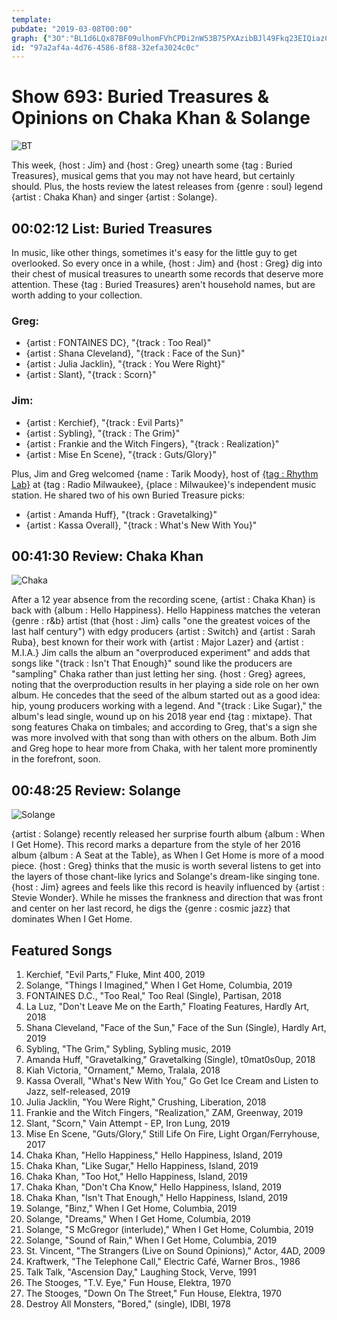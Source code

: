 ```yaml
---
template: 
pubdate: "2019-03-08T00:00"
graph: {"3O":"BL1d6LQx87BF09ulhomFVhCPDi2nW53B75PXAzibBJl49Fkq23EIQiazCHPEDzJdtj6Cp5I1eIaYy2guL3ZqCQYvoC","1X6":"DrQisL3OkF","28P":"BCtpawfdwUBCtpap9YFe"}
id: "97a2af4a-4d76-4586-8f88-32efa3024c0c"
---
```






# Show 693: Buried Treasures & Opinions on Chaka Khan & Solange

![BT](https://static.soundopinions.org/images/2019/BT_again.png)

This week, {host : Jim} and {host : Greg} unearth some {tag : Buried Treasures}, musical gems that you may not have heard, but certainly should. Plus, the hosts review the latest releases from {genre : soul} legend {artist : Chaka Khan} and singer {artist : Solange}.



## 00:02:12 List: Buried Treasures

In music, like other things, sometimes it's easy for the little guy to get overlooked. So every once in a while, {host : Jim} and {host : Greg} dig into their chest of musical treasures to unearth some records that deserve more attention. These {tag : Buried Treasures} aren't household names, but are worth adding to your collection.


### Greg:

- {artist : FONTAINES DC}, "{track : Too Real}"
- {artist : Shana Cleveland}, "{track : Face of the Sun}"
- {artist : Julia Jacklin}, "{track : You Were Right}"
- {artist : Slant}, "{track : Scorn}"


### Jim:

- {artist : Kerchief}, "{track : Evil Parts}"
- {artist : Sybling}, "{track : The Grim}"
- {artist : Frankie and the Witch Fingers}, "{track : Realization}"
- {artist : Mise En Scene}, "{track : Guts/Glory}"

Plus, Jim and Greg welcomed {name : Tarik Moody}, host of [{tag : Rhythm Lab}](http://radiomilwaukee.org/rhythmlab) at {tag : Radio Milwaukee}, {place : Milwaukee}'s independent music station. He shared two of his own Buried Treasure picks:

- {artist : Amanda Huff}, "{track : Gravetalking}"
- {artist : Kassa Overall}, "{track : What's New With You}"



## 00:41:30 Review: Chaka Khan

![Chaka](https://static.soundopinions.org/assets/693/1X60.jpeg)

After a 12 year absence from the recording scene, {artist : Chaka Khan} is back with {album : Hello Happiness}. Hello Happiness matches the veteran {genre : r&b} artist (that {host : Jim} calls "one the greatest voices of the last half century") with edgy producers {artist : Switch} and {artist : Sarah Ruba}, best known for their work with {artist : Major Lazer} and {artist : M.I.A.} Jim calls the album an "overproduced experiment" and adds that songs like "{track : Isn't That Enough}" sound like the producers are "sampling" Chaka rather than just letting her sing. {host : Greg} agrees, noting that the overproduction results in her playing a side role on her own album. He concedes that the seed of the album started out as a good idea: hip, young producers working with a legend. And "{track : Like Sugar}," the album's lead single, wound up on his 2018 year end {tag : mixtape}. That song features Chaka on timbales; and according to Greg, that's a sign she was more involved with that song than with others on the album. Both Jim and Greg hope to hear more from Chaka, with her talent more prominently in the forefront, soon.



## 00:48:25 Review: Solange

![Solange](https://static.soundopinions.org/assets/693/28P0.jpg)

{artist : Solange} recently released her surprise fourth album {album : When I Get Home}. This record marks a departure from the style of her 2016 album {album : A Seat at the Table}, as When I Get Home is more of a mood piece. {host : Greg} thinks that the music is worth several listens to get into the layers of those chant-like lyrics and Solange's dream-like singing tone. {host : Jim} agrees and feels like this record is heavily influenced by {artist : Stevie Wonder}. While he misses the frankness and direction that was front and center on her last record, he digs the {genre : cosmic jazz} that dominates When I Get Home.



## Featured Songs

1. Kerchief, "Evil Parts," Fluke, Mint 400, 2019
2. Solange, "Things I Imagined," When I Get Home, Columbia, 2019
3. FONTAINES D.C., "Too Real," Too Real (Single), Partisan, 2018
4. La Luz, "Don't Leave Me on the Earth," Floating Features, Hardly Art, 2018
5. Shana Cleveland, "Face of the Sun," Face of the Sun (Single), Hardly Art, 2019
6. Sybling, "The Grim," Sybling, Sybling music, 2019
7. Amanda Huff, "Gravetalking," Gravetalking (Single), t0mat0s0up, 2018
8. Kiah Victoria, "Ornament," Memo, Tralala, 2018
9. Kassa Overall, "What's New With You," Go Get Ice Cream and Listen to Jazz, self-released, 2019
10. Julia Jacklin, "You Were Right," Crushing, Liberation, 2018
11. Frankie and the Witch Fingers, "Realization," ZAM, Greenway, 2019
12. Slant, "Scorn," Vain Attempt - EP, Iron Lung, 2019
13. Mise En Scene, "Guts/Glory," Still Life On Fire, Light Organ/Ferryhouse, 2017
14. Chaka Khan, "Hello Happiness," Hello Happiness, Island, 2019
15. Chaka Khan, "Like Sugar," Hello Happiness, Island, 2019
16. Chaka Khan, "Too Hot," Hello Happiness, Island, 2019
17. Chaka Khan, "Don't Cha Know," Hello Happiness, Island, 2019
18. Chaka Khan, "Isn't That Enough," Hello Happiness, Island, 2019
19. Solange, "Binz," When I Get Home, Columbia, 2019
20. Solange, "Dreams," When I Get Home, Columbia, 2019
21. Solange, "S McGregor (interlude)," When I Get Home, Columbia, 2019
22. Solange, "Sound of Rain," When I Get Home, Columbia, 2019
23. St. Vincent, "The Strangers (Live on Sound Opinions)," Actor, 4AD, 2009
24. Kraftwerk, "The Telephone Call," Electric Café, Warner Bros., 1986
25. Talk Talk, "Ascension Day," Laughing Stock, Verve, 1991
26. The Stooges, "T.V. Eye," Fun House, Elektra, 1970
27. The Stooges, "Down On The Street," Fun House, Elektra, 1970
28. Destroy All Monsters, "Bored," (single), IDBI, 1978